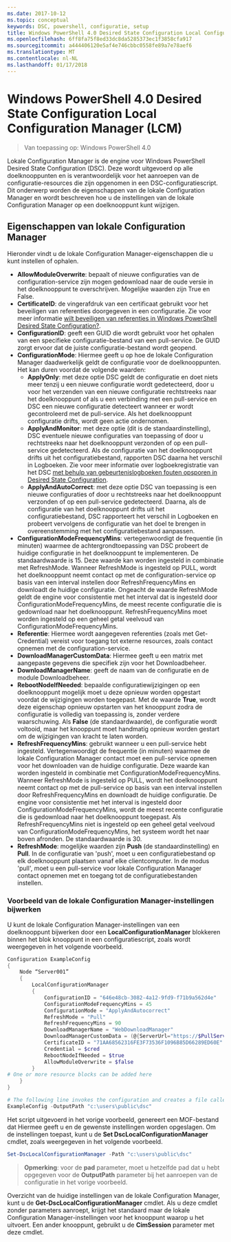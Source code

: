 ```yaml
---
ms.date: 2017-10-12
ms.topic: conceptual
keywords: DSC, powershell, configuratie, setup
title: Windows PowerShell 4.0 Desired State Configuration Local Configuration Manager (LCM)
ms.openlocfilehash: 6ff8fa75f8ed33dc8da5285373ec1f3858cfa917
ms.sourcegitcommit: a444406120e5af4e746cbbc0558fe89a7e78aef6
ms.translationtype: MT
ms.contentlocale: nl-NL
ms.lasthandoff: 01/17/2018
---
```

# <a name="windows-powershell-40-desired-state-configuration-local-configuration-manager-lcm"></a>Windows PowerShell 4.0 Desired State Configuration Local Configuration Manager (LCM)

>Van toepassing op: Windows PowerShell 4.0

Lokale Configuration Manager is de engine voor Windows PowerShell Desired State Configuration (DSC).
Deze wordt uitgevoerd op alle doelknooppunten en is verantwoordelijk voor het aanroepen van de configuratie-resources die zijn opgenomen in een DSC-configuratiescript.
Dit onderwerp worden de eigenschappen van de lokale Configuration Manager en wordt beschreven hoe u de instellingen van de lokale Configuration Manager op een doelknooppunt kunt wijzigen.

## <a name="local-configuration-manager-properties"></a>Eigenschappen van lokale Configuration Manager

Hieronder vindt u de lokale Configuration Manager-eigenschappen die u kunt instellen of ophalen.

- **AllowModuleOverwrite**: bepaalt of nieuwe configuraties van de configuration-service zijn mogen gedownload naar de oude versie in het doelknooppunt te overschrijven. Mogelijke waarden zijn True en False.
- **CertificateID**: de vingerafdruk van een certificaat gebruikt voor het beveiligen van referenties doorgegeven in een configuratie. Zie voor meer informatie [wilt beveiligen van referenties in Windows PowerShell Desired State Configuration?](http://blogs.msdn.com/b/powershell/archive/2014/01/31/want-to-secure-credentials-in-windows-powershell-desired-state-configuration.aspx).
- **ConfigurationID**: geeft een GUID die wordt gebruikt voor het ophalen van een specifieke configuratie-bestand van een pull-service. De GUID zorgt ervoor dat de juiste configuratie-bestand wordt geopend.
- **ConfigurationMode**: Hiermee geeft u op hoe de lokale Configuration Manager daadwerkelijk geldt de configuratie voor de doelknooppunten. Het kan duren voordat de volgende waarden:
  - **ApplyOnly**: met deze optie DSC geldt de configuratie en doet niets meer tenzij u een nieuwe configuratie wordt gedetecteerd, door u voor het verzenden van een nieuwe configuratie rechtstreeks naar het doelknooppunt of als u een verbinding met een pull-service en DSC een nieuwe configuratie detecteert wanneer er wordt gecontroleerd met de pull-service. Als het doelknooppunt configuratie drifts, wordt geen actie ondernomen.
  - **ApplyAndMonitor**: met deze optie (dit is de standaardinstelling), DSC eventuele nieuwe configuraties van toepassing of door u rechtstreeks naar het doelknooppunt verzonden of op een pull-service gedetecteerd. Als de configuratie van het doelknooppunt drifts uit het configuratiebestand, rapporten DSC daarna het verschil in Logboeken. Zie voor meer informatie over logboekregistratie van het DSC [met behulp van gebeurtenislogboeken fouten opsporen in Desired State Configuration](http://blogs.msdn.com/b/powershell/archive/2014/01/03/using-event-logs-to-diagnose-errors-in-desired-state-configuration.aspx).
  - **ApplyAndAutoCorrect**: met deze optie DSC van toepassing is een nieuwe configuraties of door u rechtstreeks naar het doelknooppunt verzonden of op een pull-service gedetecteerd. Daarna, als de configuratie van het doelknooppunt drifts uit het configuratiebestand, DSC rapporteert het verschil in Logboeken en probeert vervolgens de configuratie van het doel te brengen in overeenstemming met het configuratiebestand aanpassen.
- **ConfigurationModeFrequencyMins**: vertegenwoordigt de frequentie (in minuten) waarmee de achtergrondtoepassing van DSC probeert de huidige configuratie in het doelknooppunt te implementeren. De standaardwaarde is 15. Deze waarde kan worden ingesteld in combinatie met RefreshMode. Wanneer RefreshMode is ingesteld op PULL, wordt het doelknooppunt neemt contact op met de configuration-service op basis van een interval instellen door RefreshFrequencyMins en downloadt de huidige configuratie. Ongeacht de waarde RefreshMode geldt de engine voor consistentie met het interval dat is ingesteld door ConfigurationModeFrequencyMins, de meest recente configuratie die is gedownload naar het doelknooppunt. RefreshFrequencyMins moet worden ingesteld op een geheel getal veelvoud van ConfigurationModeFrequencyMins.
- **Referentie**: Hiermee wordt aangegeven referenties (zoals met Get-Credential) vereist voor toegang tot externe resources, zoals contact opnemen met de configuration-service.
- **DownloadManagerCustomData**: Hiermee geeft u een matrix met aangepaste gegevens die specifiek zijn voor het Downloadbeheer.
- **DownloadManagerName**: geeft de naam van de configuratie en de module Downloadbeheer.
- **RebootNodeIfNeeded**: bepaalde configuratiewijzigingen op een doelknooppunt mogelijk moet u deze opnieuw worden opgestart voordat de wijzigingen worden toegepast. Met de waarde **True**, wordt deze eigenschap opnieuw opstarten van het knooppunt zodra de configuratie is volledig van toepassing is, zonder verdere waarschuwing. Als **False** (de standaardwaarde), de configuratie wordt voltooid, maar het knooppunt moet handmatig opnieuw worden gestart om de wijzigingen van kracht te laten worden.
- **RefreshFrequencyMins**: gebruikt wanneer u een pull-service hebt ingesteld. Vertegenwoordigt de frequentie (in minuten) waarmee de lokale Configuration Manager contact moet een pull-service opnemen voor het downloaden van de huidige configuratie. Deze waarde kan worden ingesteld in combinatie met ConfigurationModeFrequencyMins. Wanneer RefreshMode is ingesteld op PULL, wordt het doelknooppunt neemt contact op met de pull-service op basis van een interval instellen door RefreshFrequencyMins en downloadt de huidige configuratie. De engine voor consistentie met het interval is ingesteld door ConfigurationModeFrequencyMins, wordt de meest recente configuratie die is gedownload naar het doelknooppunt toegepast. Als RefreshFrequencyMins niet is ingesteld op een geheel getal veelvoud van ConfigurationModeFrequencyMins, het systeem wordt het naar boven afronden. De standaardwaarde is 30.
- **RefreshMode**: mogelijke waarden zijn **Push** (de standaardinstelling) en **Pull**. In de configuratie van 'push', moet u een configuratiebestand op elk doelknooppunt plaatsen vanaf elke clientcomputer. In de modus 'pull', moet u een pull-service voor lokale Configuration Manager contact opnemen met en toegang tot de configuratiebestanden instellen.

### <a name="example-of-updating-local-configuration-manager-settings"></a>Voorbeeld van de lokale Configuration Manager-instellingen bijwerken

U kunt de lokale Configuration Manager-instellingen van een doelknooppunt bijwerken door een **LocalConfigurationManager** blokkeren binnen het blok knooppunt in een configuratiescript, zoals wordt weergegeven in het volgende voorbeeld.

```powershell
Configuration ExampleConfig
{
    Node “Server001”
    {
        LocalConfigurationManager
        {
            ConfigurationID = "646e48cb-3082-4a12-9fd9-f71b9a562d4e"
            ConfigurationModeFrequencyMins = 45
            ConfigurationMode = "ApplyAndAutocorrect"
            RefreshMode = "Pull"
            RefreshFrequencyMins = 90
            DownloadManagerName = "WebDownloadManager"
            DownloadManagerCustomData = (@{ServerUrl="https://$PullService/psdscpullserver.svc"})
            CertificateID = "71AA68562316FE3F73536F1096B85D66289ED60E"
            Credential = $cred
            RebootNodeIfNeeded = $true
            AllowModuleOverwrite = $false
        }
# One or more resource blocks can be added here
    }
}

# The following line invokes the configuration and creates a file called Server001.meta.mof at the specified path
ExampleConfig -OutputPath "c:\users\public\dsc"
```

Het script uitgevoerd in het vorige voorbeeld, genereert een MOF-bestand dat Hiermee geeft u en de gewenste instellingen worden opgeslagen.
Om de instellingen toepast, kunt u de **Set DscLocalConfigurationManager** cmdlet, zoals weergegeven in het volgende voorbeeld.

```powershell
Set-DscLocalConfigurationManager -Path "c:\users\public\dsc"
```

> **Opmerking**: voor de **pad** parameter, moet u hetzelfde pad dat u hebt opgegeven voor de **OutputPath** parameter bij het aanroepen van de configuratie in het vorige voorbeeld.

Overzicht van de huidige instellingen van de lokale Configuration Manager, kunt u de **Get-DscLocalConfigurationManager** cmdlet.
Als u deze cmdlet zonder parameters aanroept, krijgt het standaard maar de lokale Configuration Manager-instellingen voor het knooppunt waarop u het uitvoert.
Een ander knooppunt, gebruikt u de **CimSession** parameter met deze cmdlet.
